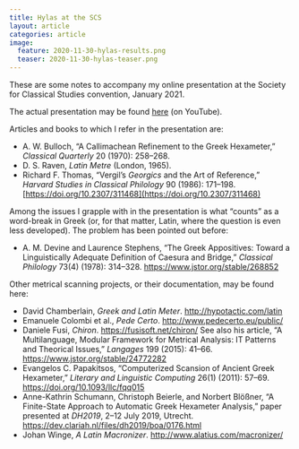 ```yaml
---
title: Hylas at the SCS
layout: article
categories: article
image:
  feature: 2020-11-30-hylas-results.png
  teaser: 2020-11-30-hylas-teaser.png
---
```

These are some notes to accompany my online presentation at the Society for Classical Studies convention, January 2021.

The actual presentation may be found [here](https://youtu.be/9iUyjJpBZLg) (on YouTube).

Articles and books to which I refer in the presentation are:

- A. W. Bulloch, “A Callimachean Refinement to the Greek Hexameter,” _Classical Quarterly_ 20 (1970): 258–268.
- D. S. Raven, _Latin Metre_ (London, 1965).
- Richard F. Thomas, “Vergil’s _Georgics_ and the Art of Reference,” _Harvard Studies in Classical Philology_ 90 (1986): 171–198. [https://doi.org/10.2307/311468](https://doi.org/10.2307/311468)

Among the issues I grapple with in the presentation is what “counts” as a word-break in Greek (or, for that matter, Latin, where the question is even less developed). The problem has been pointed out before:

- A. M. Devine and Laurence Stephens, “The Greek Appositives: Toward a Linguistically Adequate Definition of Caesura and Bridge,” _Classical Philology_ 73(4) (1978): 314–328. <https://www.jstor.org/stable/268852> 

Other metrical scanning projects, or their documentation, may be found here:

- David Chamberlain, _Greek and Latin Meter_. <http://hypotactic.com/latin>
- Emanuele Colombi et al., _Pede Certo_. <http://www.pedecerto.eu/public/>
- Daniele Fusi, _Chiron_. <https://fusisoft.net/chiron/> See also his article, “A Multilanguage, Modular Framework for Metrical Analysis: IT Patterns and Theorical Issues,” _Langages_ 199 (2015): 41–66. <https://www.jstor.org/stable/24772282>
- Evangelos C. Papakitsos, “Computerized Scansion of Ancient Greek Hexameter,” _Literary and Linguistic Computing_ 26(1) (2011): 57–69. <https://doi.org/10.1093/llc/fqq015>
- Anne-Kathrin Schumann, Christoph Beierle, and Norbert Blößner, “A Finite-State Approach to Automatic Greek Hexameter Analysis,” paper presented at _DH2019_, 2–12 July 2019, Utrecht. <https://dev.clariah.nl/files/dh2019/boa/0176.html>
- Johan Winge, _A Latin Macronizer_. <http://www.alatius.com/macronizer/>
